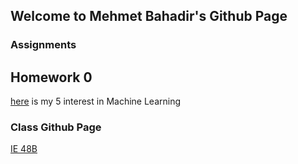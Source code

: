 ## Welcome to Mehmet Bahadir's Github Page


### Assignments



## Homework 0

[here](Homework0\example_homework_0.html) is my 5 interest in Machine Learning





### Class Github Page

[IE 48B](https://github.com/BU-IE-48B)
